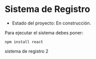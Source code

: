 <h1>Sistema de Registro</h1>  

- Estado del proyecto: En construcción.

Para ejecutar el sistema debes poner:

```npm install react```

sistema de registro 2
